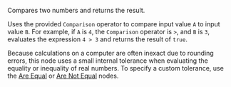 Compares two numbers and returns the result.

Uses the provided `Comparison` operator to compare input value `A` to input value `B`. For example, if `A` is `4`, the `Comparison` operator is `>`, and `B` is `3`, evaluates the expression `4 > 3` and returns the result of `true`.

Because calculations on a computer are often inexact due to rounding errors, this node uses a small internal tolerance when evaluating the equality or inequality of real numbers. To specify a custom tolerance, use the [Are Equal](vuo-node://vuo.math.areEqual) or [Are Not Equal](vuo-node://vuo.math.areNotEqual) nodes.
